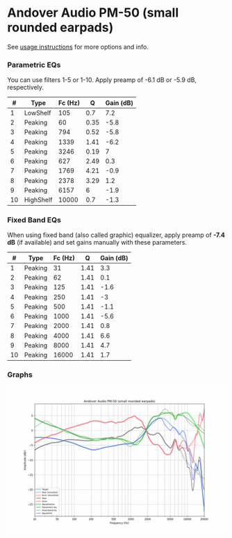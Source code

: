 # Andover Audio PM-50 (small rounded earpads)
See [usage instructions](https://github.com/jaakkopasanen/AutoEq#usage) for more options and info.

### Parametric EQs
You can use filters 1-5 or 1-10. Apply preamp of -6.1 dB or -5.9 dB, respectively.

|   # | Type      |   Fc (Hz) |    Q |   Gain (dB) |
|-----|-----------|-----------|------|-------------|
|   1 | LowShelf  |       105 | 0.7  |         7.2 |
|   2 | Peaking   |        60 | 0.35 |        -5.8 |
|   3 | Peaking   |       794 | 0.52 |        -5.8 |
|   4 | Peaking   |      1339 | 1.41 |        -6.2 |
|   5 | Peaking   |      3246 | 0.19 |         7   |
|   6 | Peaking   |       627 | 2.49 |         0.3 |
|   7 | Peaking   |      1769 | 4.21 |        -0.9 |
|   8 | Peaking   |      2378 | 3.29 |         1.2 |
|   9 | Peaking   |      6157 | 6    |        -1.9 |
|  10 | HighShelf |     10000 | 0.7  |        -1.3 |

### Fixed Band EQs
When using fixed band (also called graphic) equalizer, apply preamp of **-7.4 dB** (if available) and set gains manually with these parameters.

|   # | Type    |   Fc (Hz) |    Q |   Gain (dB) |
|-----|---------|-----------|------|-------------|
|   1 | Peaking |        31 | 1.41 |         3.3 |
|   2 | Peaking |        62 | 1.41 |         0.1 |
|   3 | Peaking |       125 | 1.41 |        -1.6 |
|   4 | Peaking |       250 | 1.41 |        -3   |
|   5 | Peaking |       500 | 1.41 |        -1.1 |
|   6 | Peaking |      1000 | 1.41 |        -5.6 |
|   7 | Peaking |      2000 | 1.41 |         0.8 |
|   8 | Peaking |      4000 | 1.41 |         6.6 |
|   9 | Peaking |      8000 | 1.41 |         4.7 |
|  10 | Peaking |     16000 | 1.41 |         1.7 |

### Graphs
![](./Andover%20Audio%20PM-50%20(small%20rounded%20earpads).png)
